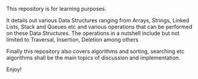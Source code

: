 This repository is for learning purposes.

It details out various Data Structures ranging from Arrays, Strings, Linked Lists, Stack and Queues etc
and various operations that can be performed on these Data Structures.
The operations in a nutshell include but not limited to Traversal, Insertion, Deletion among others

Finally this repository also covers algorithms and sorting, searching etc algorithms shall be the main
topics of discussion and implementation.

Enjoy!
